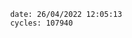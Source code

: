 

                date: 26/04/2022 12:05:13
                cycles: 107940

                         